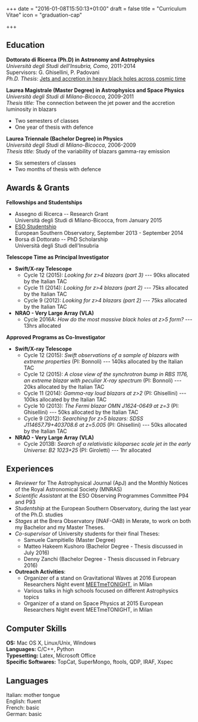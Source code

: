 +++
date = "2016-01-08T15:50:13+01:00"
draft = false
title = "Curriculum Vitae"
icon = "graduation-cap"

+++

Education
---------


**Dottorato di Ricerca (Ph.D) in Astronomy and Astrophysics**  
*Università degli Studi dell'Insubria, Como*, 2011-2014  
Supervisors: G. Ghisellini, P. Padovani  
*Ph.D. Thesis*: [Jets and accretion in heavy black holes across cosmic time](http://hdl.handle.net/10277/553)


**Laurea Magistrale (Master Degree) in Astrophysics and Space Physics**  
*Università degli Studi di Milano-Bicocca*, 2009-2011  
*Thesis title:* The connection between the jet power and the accretion luminosity in blazars  
  - Two semesters of classes  
  - One year of thesis with defence


**Laurea Triennale (Bachelor Degree) in Physics**  
*Università degli Studi di Milano-Bicocca*, 2006-2009  
*Thesis title:* Study of the variability of blazars gamma-ray emission  
  - Six semesters of classes  
  - Two months of thesis with defence


Awards & Grants
---------------

**Fellowships and Studentships**

- Assegno di Ricerca -- Research Grant  
  Università degli Studi di Milano-Bicocca, from January 2015  
- [ESO Studentship](https://recruitment.eso.org/jobs/2015_0034)  
  European Southern Observatory, September 2013 - September 2014  
- Borsa di Dottorato -- PhD Scholarship  
  Università degli Studi dell'Insubria


**Telescope Time as Principal Investigator**

- **Swift/X-ray Telescope**  
  * Cycle 12 (2015): *Looking for z>4 blazars (part 3)* --- 90ks allocated by the Italian TAC  
  * Cycle 11 (2014): *Looking for z>4 blazars (part 2)* --- 75ks allocated by the Italian TAC  
  * Cycle 9 (2012): *Looking for z>4 blazars (part 2)* --- 75ks allocated by the Italian TAC
- **NRAO - Very Large Array (VLA)**  
  * Cycle 2016A: *How do the most massive black holes at z>5 form?* --- 13hrs allocated


**Approved Programs as Co-Investigator**

- **Swift/X-ray Telescope**  
  * Cycle 12 (2015): *Swift observations of a sample of blazars with extreme properties* (PI: Bonnoli) --- 140ks allocated by the Italian TAC  
  * Cycle 12 (2015): *A close view of the synchrotron bump in RBS 1176, an extreme blazar with peculiar X-ray spectrum* (PI: Bonnoli) --- 20ks allocated by the Italian TAC  
  * Cycle 11 (2014): *Gamma-ray loud blazars at z>2* (PI: Ghisellini) --- 100ks allocated by the Italian TAC  
  * Cycle 10 (2013): *The Fermi blazar OMN J1624-0649 at z=3* (PI: Ghisellini) --- 50ks allocated by the Italian TAC  
  * Cycle 9 (2012): *Searching for z>5 blazars: SDSS J114657.79+403708.6 at z=5.005* (PI: Ghisellini) --- 50ks allocated by the Italian TAC
- **NRAO - Very Large Array (VLA)**  
  * Cycle 2013B: *Search of a relativistic kiloparsec scale jet in the early Universe: B2 1023+25* (PI: Giroletti) --- 1hr allocated


Experiences
-----------

- *Reviewer* for The Astrophysical Journal (ApJ) and the Monthly Notices of the Royal Astronomical Society (MNRAS)
- *Scientific Assistant* at the ESO Observing Programmes Committee P94 and P93
- *Studentship* at the European Southern Observatory, during the last year of the Ph.D. studies
- *Stages* at the Brera Observatory (INAF-OAB) in Merate, to work on both my Bachelor and my Master Theses.
- *Co-supervisor* of University students for their final Theses:  
  * Samuele Campitiello (Master Degree)
  * Matteo Hakeem Kushoro (Bachelor Degree - Thesis discussed in July 2016)
  * Denny Zanchi (Bachelor Degree - Thesis discussed in February 2016)
- **Outreach Activities**:
  * Organizer of a stand on Gravitational Waves at 2016 European Researchers Night event [MEETmeTONIGHT](http://www.meetmetonight.it/), in Milan
  * Various talks in high schools focused on different Astrophysics topics
  * Organizer of a stand on Space Physics at 2015 European Researchers Night event MEETmeTONIGHT, in Milan
  

Computer Skills
---------------

**OS:** Mac OS X, Linux/Unix, Windows  
**Languages:** C/C++, Python  
**Typesetting:** Latex, Microsoft Office  
**Specific Softwares:** TopCat, SuperMongo, ftools, QDP, IRAF, Xspec


Languages
---------

Italian: mother tongue  
English: fluent  
French: basic  
German: basic
